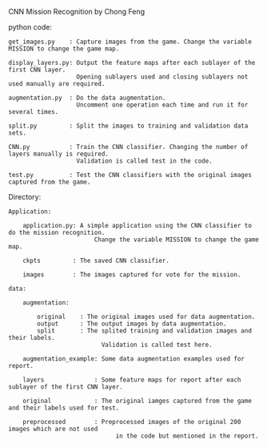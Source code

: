 CNN Mission Recognition by Chong Feng

python code:

	get_images.py    : Capture images from the game. Change the variable MISSION to change the game map.

	display_layers.py: Output the feature maps after each sublayer of the first CNN layer. 
	                   Opening sublayers used and closing sublayers not used manually are required.

	augmentation.py  : Do the data augmentation. 
	                   Uncomment one operation each time and run it for several times.

	split.py         : Split the images to training and validation data sets.

	CNN.py           : Train the CNN classifier. Changing the number of layers manually is required. 
	                   Validation is called test in the code.

	test.py          : Test the CNN classifiers with the original images captured from the game.

Directory:

	Application:

		application.py: A simple application using the CNN classifier to do the mission recognition. 
	                        Change the variable MISSION to change the game map.

		ckpts         : The saved CNN classifier.

		images        : The images captured for vote for the mission.

	data:
	
		augmentation:

			original    : The original images used for data augmentation.
			output      : The output images by data augmentation.
			split       : The splited training and validation images and their labels. 
		                      Validation is called test here. 

		augmentation_example: Some data augmentation examples used for report.

		layers              : Some feature maps for report after each sublayer of the first CNN layer.

		original            : The original iamges captured from the game and their labels used for test.

		preprocessed        : Preprocessed images of the original 200 images which are not used 
	                              in the code but mentioned in the report.
